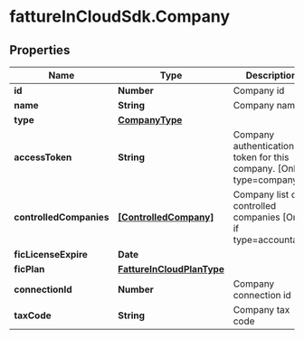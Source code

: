 # fattureInCloudSdk.Company

## Properties

Name | Type | Description | Notes
------------ | ------------- | ------------- | -------------
**id** | **Number** | Company id | [optional] 
**name** | **String** | Company name | [optional] 
**type** | [**CompanyType**](CompanyType.md) |  | [optional] 
**accessToken** | **String** | Company authentication token for this company. [Only if type&#x3D;company] | [optional] 
**controlledCompanies** | [**[ControlledCompany]**](ControlledCompany.md) | Company list of controlled companies [Only if type&#x3D;accountant] | [optional] 
**ficLicenseExpire** | **Date** |  | [optional] 
**ficPlan** | [**FattureInCloudPlanType**](FattureInCloudPlanType.md) |  | [optional] 
**connectionId** | **Number** | Company connection id | [optional] 
**taxCode** | **String** | Company tax code | [optional] 


